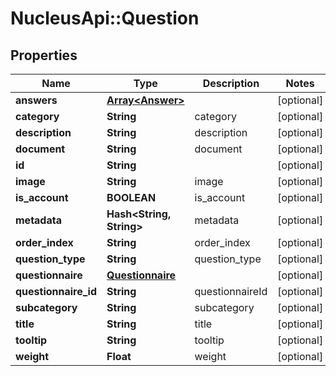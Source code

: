 # NucleusApi::Question

## Properties
Name | Type | Description | Notes
------------ | ------------- | ------------- | -------------
**answers** | [**Array&lt;Answer&gt;**](Answer.md) |  | [optional] 
**category** | **String** | category | [optional] 
**description** | **String** | description | [optional] 
**document** | **String** | document | [optional] 
**id** | **String** |  | [optional] 
**image** | **String** | image | [optional] 
**is_account** | **BOOLEAN** | is_account | [optional] 
**metadata** | **Hash&lt;String, String&gt;** | metadata | [optional] 
**order_index** | **String** | order_index | [optional] 
**question_type** | **String** | question_type | [optional] 
**questionnaire** | [**Questionnaire**](Questionnaire.md) |  | [optional] 
**questionnaire_id** | **String** | questionnaireId | [optional] 
**subcategory** | **String** | subcategory | [optional] 
**title** | **String** | title | [optional] 
**tooltip** | **String** | tooltip | [optional] 
**weight** | **Float** | weight | [optional] 


